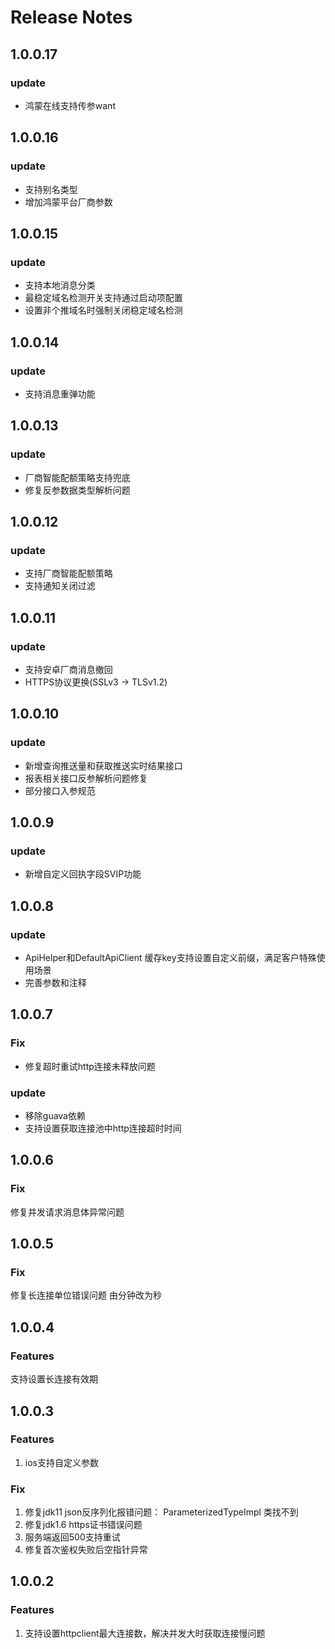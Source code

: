 # Release Notes

## 1.0.0.17

### update

* 鸿蒙在线支持传参want

## 1.0.0.16

### update

* 支持别名类型
* 增加鸿蒙平台厂商参数

## 1.0.0.15

### update

* 支持本地消息分类
* 最稳定域名检测开关支持通过启动项配置
* 设置非个推域名时强制关闭稳定域名检测

## 1.0.0.14

### update

* 支持消息重弹功能

## 1.0.0.13

### update

* 厂商智能配额策略支持兜底
* 修复反参数据类型解析问题

## 1.0.0.12

### update

* 支持厂商智能配额策略
* 支持通知关闭过滤

## 1.0.0.11

### update

* 支持安卓厂商消息撤回
* HTTPS协议更换(SSLv3 -> TLSv1.2)

## 1.0.0.10

### update

* 新增查询推送量和获取推送实时结果接口
* 报表相关接口反参解析问题修复
* 部分接口入参规范

## 1.0.0.9

### update

* 新增自定义回执字段SVIP功能

## 1.0.0.8

### update

* ApiHelper和DefaultApiClient 缓存key支持设置自定义前缀，满足客户特殊使用场景
* 完善参数和注释

## 1.0.0.7

### Fix

* 修复超时重试http连接未释放问题

### update

* 移除guava依赖
* 支持设置获取连接池中http连接超时时间

## 1.0.0.6

### Fix

修复并发请求消息体异常问题

## 1.0.0.5

### Fix

修复长连接单位错误问题 由分钟改为秒

## 1.0.0.4

### Features

支持设置长连接有效期

## 1.0.0.3

### Features

1. ios支持自定义参数

### Fix

1. 修复jdk11 json反序列化报错问题： ParameterizedTypeImpl 类找不到
2. 修复jdk1.6 https证书错误问题
3. 服务端返回500支持重试
4. 修复首次鉴权失败后空指针异常

## 1.0.0.2

### Features

1. 支持设置httpclient最大连接数，解决并发大时获取连接慢问题
